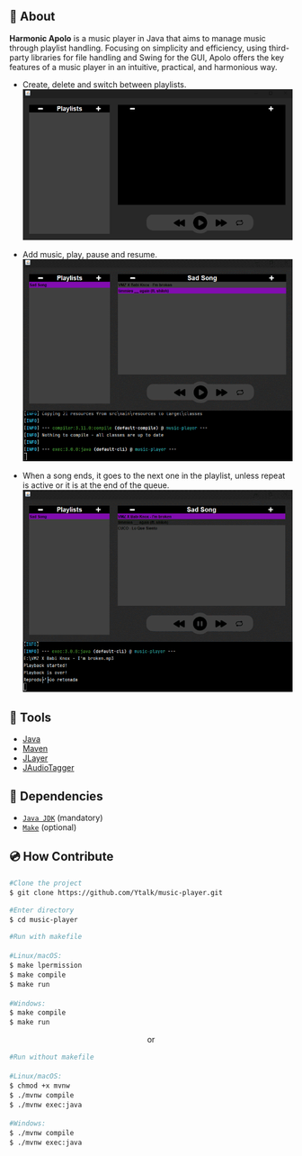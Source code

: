 

## 🎵 About

**Harmonic Apolo** is a music player in Java that aims to manage music through playlist handling. Focusing on simplicity and efficiency, using third-party libraries for file handling and Swing for the GUI, Apolo offers the key features of a music player in an intuitive, practical, and harmonious way.

- Create, delete and switch between playlists.
  ![GIF add/switch/del playlists](src/main/resources/gifs/playlists.gif)

- Add music, play, pause and resume.
  ![GIF add music and play/resume](src/main/resources/gifs/music-play.gif)

- When a song ends, it goes to the next one in the playlist, unless repeat is active or it is at the end of the queue.
  ![GIF playback control](src/main/resources/gifs/playback-control.gif)

## 🔨 Tools

- [Java](https://docs.oracle.com/en/java/)
- [Maven](https://maven.apache.org)
- [JLayer](https://github.com/umjammer/jlayer)
- [JAudioTagger](https://www.jthink.net/jaudiotagger/)

## 📄 Dependencies

- [`Java JDK`](https://www.oracle.com/java/technologies/downloads/) (mandatory)
- [`Make`](https://gnuwin32.sourceforge.net/packages/make.htm) (optional)

## 💿 How Contribute

```bash
#Clone the project
$ git clone https://github.com/Ytalk/music-player.git
```

```bash
#Enter directory
$ cd music-player
```

```bash
#Run with makefile

#Linux/macOS:
$ make lpermission
$ make compile
$ make run

#Windows:
$ make compile
$ make run
```

<p align = "center">or</p>

```bash
#Run without makefile

#Linux/macOS:
$ chmod +x mvnw
$ ./mvnw compile
$ ./mvnw exec:java

#Windows:
$ ./mvnw compile
$ ./mvnw exec:java
```